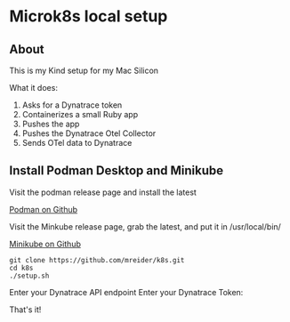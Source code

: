 # Microk8s local setup

## About

This is my Kind setup for my Mac Silicon

What it does:

1. Asks for a Dynatrace token
2. Containerizes a small Ruby app
3. Pushes the app
4. Pushes the Dynatrace Otel Collector
5. Sends OTel data to Dynatrace

## Install Podman Desktop and Minikube

Visit the podman release page and install the latest

[Podman on Github](https://github.com/containers/podman/releases)

Visit the Minkube release page, grab the latest, and put it in /usr/local/bin/

[Minikube on Github](https://github.com/kubernetes/minikube/releases)


```
git clone https://github.com/mreider/k8s.git
cd k8s
./setup.sh

```

Enter your Dynatrace API endpoint
Enter your Dynatrace Token:

That's it!


